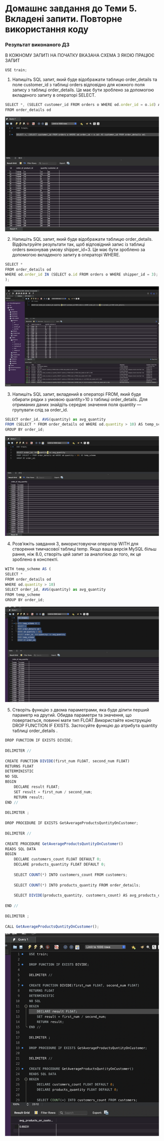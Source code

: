 # Домашнє завдання до Теми 5. Вкладені запити. Повторне використання коду

### Результат виконаного ДЗ

В КОЖНОМУ ЗАПИТІ НА ПОЧАТКУ ВКАЗАНА СХЕМА З ЯКОЮ ПРАЦЮЄ ЗАПИТ 
```js
USE train;
```

1. Напишіть SQL запит, який буде відображати таблицю order_details та поле customer_id з таблиці orders відповідно для кожного поля запису з таблиці order_details. Це має бути зроблено за допомогою вкладеного запиту в операторі SELECT.
```js
SELECT *, (SELECT customer_id FROM orders o WHERE od.order_id = o.id) AS customer_id FROM order_details od
FROM order_details od
```
![Results](./p1.png)

2. Напишіть SQL запит, який буде відображати таблицю order_details. Відфільтруйте результати так, щоб відповідний запис із таблиці orders виконував умову shipper_id=3. Це має бути зроблено за допомогою вкладеного запиту в операторі WHERE.
```js
SELECT * 
FROM order_details od
WHERE od.order_id IN (SELECT o.id FROM orders o WHERE shipper_id = 3);
);
```
![Results](./p2.png)

3. Напишіть SQL запит, вкладений в операторі FROM, який буде обирати рядки з умовою quantity>10 з таблиці order_details. Для отриманих даних знайдіть середнє значення поля quantity — групувати слід за order_id.
```js
SELECT order_id, AVG(quantity) as avg_quantity
FROM (SELECT * FROM order_details od WHERE od.quantity > 10) AS temp_scheme
GROUP BY order_id;
```
![Results](./p3.png)

4. Розв’яжіть завдання 3, використовуючи оператор WITH для створення тимчасової таблиці temp. Якщо ваша версія MySQL більш рання, ніж 8.0, створіть цей запит за аналогією до того, як це зроблено в конспекті.
```js
WITH temp_scheme AS (
SELECT *
FROM order_details od 
WHERE od.quantity > 10)
SELECT order_id, AVG(quantity) as avg_quantity
FROM temp_scheme
GROUP BY order_id;
```
![Results](./p4.png)

5. Створіть функцію з двома параметрами, яка буде ділити перший параметр на другий. Обидва параметри та значення, що повертається, повинні мати тип FLOAT.Використайте конструкцію DROP FUNCTION IF EXISTS. Застосуйте функцію до атрибута quantity таблиці order_details .
```js
DROP FUNCTION IF EXISTS DIVIDE;

DELIMITER //

CREATE FUNCTION DIVIDE(first_num FLOAT, second_num FLOAT)
RETURNS FLOAT
DETERMINISTIC
NO SQL
BEGIN
	DECLARE result FLOAT;
	SET result = first_num / second_num;
	RETURN result;
END //

DELIMITER ;

DROP PROCEDURE IF EXISTS GetAverageProductsQuntityOnCustomer;

DELIMITER //

CREATE PROCEDURE GetAverageProductsQuntityOnCustomer()
READS SQL DATA
BEGIN
	DECLARE customers_count FLOAT DEFAULT 0;
    DECLARE products_quantity FLOAT DEFAULT 0;
    
    SELECT COUNT(*) INTO customers_count FROM customers;
    
    SELECT COUNT(*) INTO products_quantity FROM order_details;
    
    SELECT DIVIDE(products_quantity, customers_count) AS avg_products_on_customer;
    
END //

DELIMITER ;

CALL GetAverageProductsQuntityOnCustomer();
```
![Results](./p5.png)